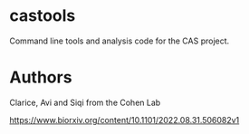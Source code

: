 # castools
Command line tools and analysis code for the CAS project.

# Authors
Clarice, Avi and Siqi from the Cohen Lab


https://www.biorxiv.org/content/10.1101/2022.08.31.506082v1
